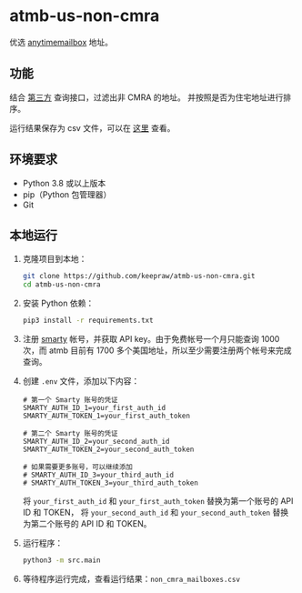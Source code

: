 # atmb-us-non-cmra

优选 [anytimemailbox](https://www.anytimemailbox.com/) 地址。

## 功能

结合 [第三方](https://www.smarty.com/) 查询接口，过滤出非 CMRA 的地址。
并按照是否为住宅地址进行排序。

运行结果保存为 csv 文件，可以在 [这里](./result/mailboxes.csv) 查看。

## 环境要求

- Python 3.8 或以上版本
- pip（Python 包管理器）
- Git

## 本地运行

1. 克隆项目到本地：
   ```bash
   git clone https://github.com/keepraw/atmb-us-non-cmra.git
   cd atmb-us-non-cmra
   ```

2. 安装 Python 依赖：
   ```bash
   pip3 install -r requirements.txt
   ```

3. 注册 [smarty](https://www.smarty.com/) 帐号，并获取 API key。由于免费帐号一个月只能查询 1000 次，而 atmb 目前有 1700 多个美国地址，所以至少需要注册两个帐号来完成查询。

4. 创建 `.env` 文件，添加以下内容：
   ```
   # 第一个 Smarty 账号的凭证
   SMARTY_AUTH_ID_1=your_first_auth_id
   SMARTY_AUTH_TOKEN_1=your_first_auth_token
   
   # 第二个 Smarty 账号的凭证
   SMARTY_AUTH_ID_2=your_second_auth_id
   SMARTY_AUTH_TOKEN_2=your_second_auth_token
   
   # 如果需要更多账号，可以继续添加
   # SMARTY_AUTH_ID_3=your_third_auth_id
   # SMARTY_AUTH_TOKEN_3=your_third_auth_token
   ```
   将 `your_first_auth_id` 和 `your_first_auth_token` 替换为第一个账号的 API ID 和 TOKEN，
   将 `your_second_auth_id` 和 `your_second_auth_token` 替换为第二个账号的 API ID 和 TOKEN。

5. 运行程序：
   ```bash
   python3 -m src.main
   ```

6. 等待程序运行完成，查看运行结果：`non_cmra_mailboxes.csv`